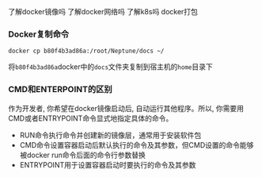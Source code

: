 了解docker镜像吗
了解docker网络吗
了解k8s吗
docker打包

### Docker复制命令
```
docker cp b80f4b3ad86a:/root/Neptune/docs ~/
```
将`b80f4b3ad86a`docker中的`docs`文件夹复制到宿主机的`home`目录下

### CMD和ENTERPOINT的区别
作为开发者, 你希望在docker镜像启动后, 自动运行其他程序。所以, 你需要用CMD或者ENTRYPOINT命令显式地指定具体的命令。

- RUN命令执行命令并创建新的镜像层，通常用于安装软件包
- CMD命令设置容器启动后默认执行的命令及其参数，但CMD设置的命令能够被docker run命令后面的命令行参数替换
- ENTRYPOINT用于设置容器启动时要执行的命令及其参数
